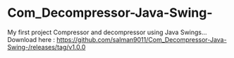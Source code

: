 # Com_Decompressor-Java-Swing-
My first project Compressor and decompressor using Java Swings...
Download here : https://github.com/salman9011/Com_Decompressor-Java-Swing-/releases/tag/v1.0.0
